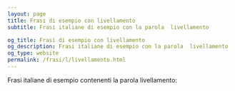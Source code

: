 ```yaml
---
layout: page
title: Frasi di esempio con livellamento 
subtitle: Frasi italiane di esempio con la parola  livellamento

og_title: Frasi di esempio con livellamento 
og_description: Frasi italiane di esempio con la parola  livellamento
og_type: website
permalink: /frasi/l/livellamento.html
---
```


Frasi italiane di esempio contenenti la parola livellamento:


